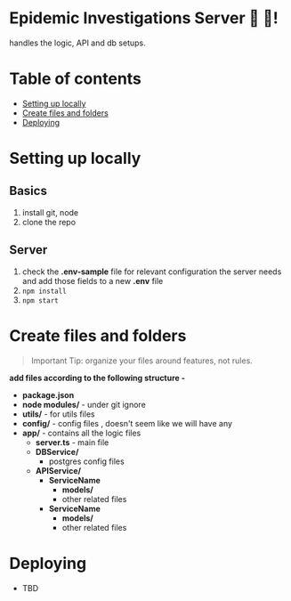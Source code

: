 # Epidemic Investigations Server 🔎 🤖!
handles the logic, API and db setups.

# Table of contents
<!--ts-->
   * [Setting up locally](#setting-up-locally)
   * [Create files and folders](#create-files-and-folders)
   * [Deploying](#deploying)
<!--te-->

# Setting up locally
## Basics
1. install git, node 
2. clone the repo

## Server
1. check the **.env-sample** file for relevant configuration the server needs and add those fields to a new **.env** file
2. `npm install` 
3. `npm start`


# Create files and folders
>   Important Tip: organize your files around features, not rules.

**add files according to the following structure -** 
- **package.json**
- **node modules/** - under git ignore
- **utils/** 	- for utils files
- **config/**  - config files , doesn't seem like we will have any
- **app/** - contains all the logic files
	- **server.ts** -  main file
	- **DBService/**
		- postgres config files
	- **APIService/**
		- **ServiceName**
			- **models/**
			- other related files
		- **ServiceName**
			- **models/**
			- other related files

# Deploying
 - TBD

